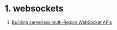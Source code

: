
# 1. websockets

1. [Building serverless multi-Region WebSocket APIs](https://aws.amazon.com/blogs/compute/building-serverless-multi-region-websocket-apis/)